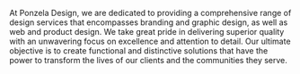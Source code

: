 At Ponzela Design, we are dedicated to providing a comprehensive range of design services that encompasses branding and graphic design, as well as web and product design. We take great pride in delivering superior quality with an unwavering focus on excellence and attention to detail. Our ultimate objective is to create functional and distinctive solutions that have the power to transform the lives of our clients and the communities they serve.